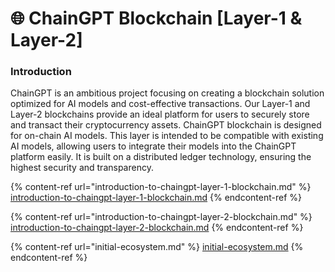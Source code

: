 # 🌐 ChainGPT Blockchain \[Layer-1 & Layer-2]

### Introduction

ChainGPT is an ambitious project focusing on creating a blockchain solution optimized for AI models and cost-effective transactions. Our Layer-1 and Layer-2 blockchains provide an ideal platform for users to securely store and transact their cryptocurrency assets. ChainGPT blockchain is designed for on-chain AI models. This layer is intended to be compatible with existing AI models, allowing users to integrate their models into the ChainGPT platform easily. It is built on a distributed ledger technology, ensuring the highest security and transparency.

{% content-ref url="introduction-to-chaingpt-layer-1-blockchain.md" %}
[introduction-to-chaingpt-layer-1-blockchain.md](introduction-to-chaingpt-layer-1-blockchain.md)
{% endcontent-ref %}

{% content-ref url="introduction-to-chaingpt-layer-2-blockchain.md" %}
[introduction-to-chaingpt-layer-2-blockchain.md](introduction-to-chaingpt-layer-2-blockchain.md)
{% endcontent-ref %}

{% content-ref url="initial-ecosystem.md" %}
[initial-ecosystem.md](initial-ecosystem.md)
{% endcontent-ref %}

